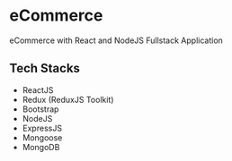# eCommerce
eCommerce with React and NodeJS Fullstack Application

## Tech Stacks
- ReactJS
- Redux (ReduxJS Toolkit)
- Bootstrap
- NodeJS
- ExpressJS
- Mongoose
- MongoDB
